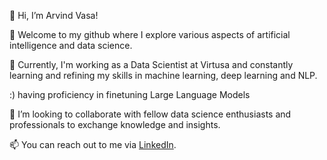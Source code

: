 👋 Hi, I’m Arvind Vasa!

👀 Welcome to my github where I explore various aspects of artificial intelligence and data science.

🌱 Currently, I'm working as a Data Scientist at Virtusa and constantly learning and refining my skills in machine learning, deep learning and NLP.

:) having proficiency in finetuning Large Language Models

💞️ I’m looking to collaborate with fellow data science enthusiasts and professionals to exchange knowledge and insights.

📫 You can reach out to me via [LinkedIn](https://www.linkedin.com/in/venkata-aravind-vasa-511644180/).
